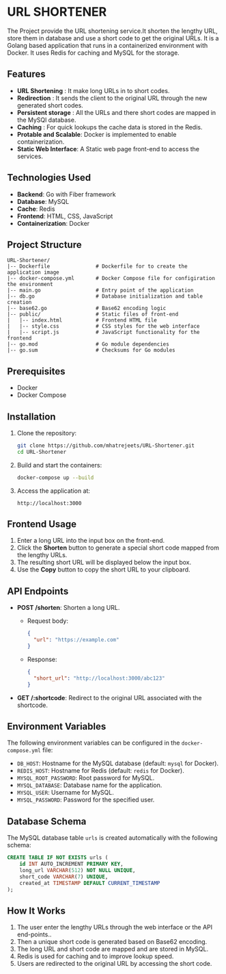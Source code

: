 # URL SHORTENER
The Project provide the URL shortening service.It shorten the lengthy URL, store them in database and use a short code to get the original URLs. It is a Golang based application that runs in a containerized environment with Docker. It uses Redis for caching and MySQL for the storage.

## Features
* **URL Shortening** : It  make long URLs in to short codes.
* **Redirection** : It sends the client to the original URL through the new generated short codes.
* **Persistent storage** : All the URLs and there short codes are mapped in the MySQl database.
* **Caching** : For quick lookups the cache data is stored in the Redis.
* **Protable and Scalable**: Docker is implemented to enable containerization.
* **Static Web Interface**: A Static web page front-end to access the services.

## Technologies Used
* **Backend**: Go with Fiber framework
* **Database**: MySQL
* **Cache**: Redis
* **Frontend**: HTML, CSS, JavaScript
* **Containerization**: Docker

## Project Structure

```plaintext
URL-Shortener/
|-- Dockerfile               # Dockerfile for to create the application image
|-- docker-compose.yml       # Docker Compose file for configiration the environment
|-- main.go                  # Entry point of the application
|-- db.go                    # Database initialization and table creation
|-- base62.go                # Base62 encoding logic
|-- public/                  # Static files of front-end
|   |-- index.html           # Frontend HTML file
|   |-- style.css            # CSS styles for the web interface
|   |-- script.js            # JavaScript functionality for the frontend
|-- go.mod                   # Go module dependencies
|-- go.sum                   # Checksums for Go modules
```

## Prerequisites

* Docker
* Docker Compose

## Installation

1. Clone the repository:

   ```bash
   git clone https://github.com/mhatrejeets/URL-Shortener.git
   cd URL-Shortener
   ```

2. Build and start the containers:

   ```bash
   docker-compose up --build
   ```

3. Access the application at:

   ```
   http://localhost:3000
   ```

## Frontend Usage

1. Enter a long URL into the input box on the front-end.
2. Click the **Shorten** button to generate a special short code mapped from the lengthy URLs.
3. The resulting short URL will be displayed below the input box.
4. Use the **Copy** button to copy the short URL to your clipboard.

## API Endpoints

* **POST /shorten**: Shorten a long URL.

  * Request body:

    ```json
    {
      "url": "https://example.com"
    }
    ```
  * Response:

    ```json
    {
      "short_url": "http://localhost:3000/abc123"
    }
    ```

* **GET /\:shortcode**: Redirect to the original URL associated with the shortcode.

## Environment Variables

The following environment variables can be configured in the `docker-compose.yml` file:

* `DB_HOST`: Hostname for the MySQL database (default: `mysql` for Docker).
* `REDIS_HOST`: Hostname for Redis (default: `redis` for Docker).
* `MYSQL_ROOT_PASSWORD`: Root password for MySQL.
* `MYSQL_DATABASE`: Database name for the application.
* `MYSQL_USER`: Username for MySQL.
* `MYSQL_PASSWORD`: Password for the specified user.
## Database Schema

The MySQL database table `urls` is created automatically with the following schema:

```sql
CREATE TABLE IF NOT EXISTS urls (
    id INT AUTO_INCREMENT PRIMARY KEY,
    long_url VARCHAR(512) NOT NULL UNIQUE,
    short_code VARCHAR(7) UNIQUE,
    created_at TIMESTAMP DEFAULT CURRENT_TIMESTAMP
);
```

## How It Works

1. The user enter the lengthy URLs through the web interface or the API end-points..
2. Then a unique short code is generated based on Base62 encoding.
3. The long URL and short code are mapped and are stored in MySQL.
4. Redis is used for caching and to improve lookup speed.
5. Users are redirected to the original URL by accessing the short code.
